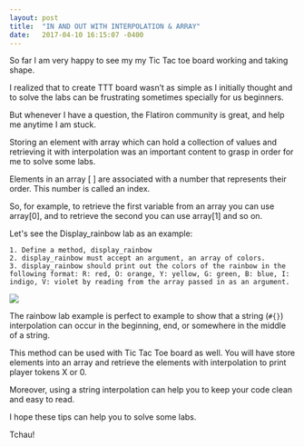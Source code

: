 ```yaml
---
layout: post
title:  "IN AND OUT WITH INTERPOLATION & ARRAY"
date:   2017-04-10 16:15:07 -0400
---
```



So far I am very happy to see my my Tic Tac toe board working and taking shape.

I realized that to create TTT board wasn’t as simple as I initially thought and to solve the labs can be frustrating sometimes specially for us beginners.

But whenever I have a question, the Flatiron community is great, and help me anytime I am stuck. 

Storing an element with array which can hold a collection of values and retrieving it with interpolation was an important content to grasp in order for me to solve some labs.

Elements in an array [ ] are associated with a number that represents their order. This number is called an
index. 

So, for example, to retrieve the first variable from an array you can use array[0], and to retrieve the second you can use array[1] and so on.

Let's see the Display_rainbow lab as an example:

```
1. Define a method, display_rainbow
2. display_rainbow must accept an argument, an array of colors. 
3. display_rainbow should print out the colors of the rainbow in the following format: R: red, O: orange, Y: yellow, G: green, B: blue, I: indigo, V: violet by reading from the array passed in as an argument. 
```

![](http://i.imgur.com/t3RAp93.png)


The rainbow lab example is perfect to example to show that a string (`#{}`) interpolation can occur in the beginning, end, or somewhere in the middle of a string.

This method can be used with Tic Tac Toe board  as well. You will have store elements into an array and retrieve the elements with interpolation to print player tokens X or 0.

Moreover, using a string interpolation can help you to keep your code clean and easy to read.

I hope these tips can help you to solve some labs.

Tchau!




